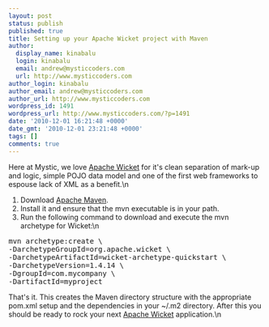 ```yaml
---
layout: post
status: publish
published: true
title: Setting up your Apache Wicket project with Maven
author:
  display_name: kinabalu
  login: kinabalu
  email: andrew@mysticcoders.com
  url: http://www.mysticcoders.com
author_login: kinabalu
author_email: andrew@mysticcoders.com
author_url: http://www.mysticcoders.com
wordpress_id: 1491
wordpress_url: http://www.mysticcoders.com/?p=1491
date: '2010-12-01 16:21:48 +0000'
date_gmt: '2010-12-01 23:21:48 +0000'
tags: []
comments: true
---
```

Here at Mystic, we love <a href="http://wicket.apache.org" target="_blank">Apache Wicket</a> for it's clean separation of mark-up and logic, simple POJO data model and one of the first web frameworks to espouse lack of XML as a benefit.\n
1. Download <a href="http://maven.apache.org">Apache Maven</a>.
2. Install it and ensure that the mvn executable is in your path.
3. Run the following command to download and execute the mvn archetype for Wicket:\n
<pre>mvn archetype:create \
-DarchetypeGroupId=org.apache.wicket \
-DarchetypeArtifactId=wicket-archetype-quickstart \
-DarchetypeVersion=1.4.14 \
-DgroupId=com.mycompany \
-DartifactId=myproject</pre>
That's it.  This creates the Maven directory structure with the appropriate pom.xml setup and the dependencies in your ~/.m2 directory.  After this you should be ready to rock your next <a href="http://wicket.apache.org" target="_blank">Apache Wicket</a> application.\n
